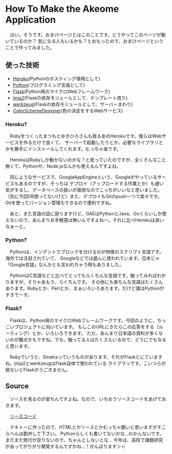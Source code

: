# How To Make the Akeome Application
　はい。そうです。おまけページとはこのことです。どうやってこのページが動いているのか？
気になる人もいるかも？とおもったので、おまけページということで作ってみました。

## 使った技術
- [Heroku](http://www.heroku.com/)(Pythonのホスティング環境として)
- [Python](http://python.org/)(プログラミング言語として)
- [Flask](http://flask.pocoo.org/)(Python用のマイクロWebフレームワーク)
- [jinja2](http://jinja2.pocoo.org/)(Flaskの依存モジュールとして、テンプレート周り)
- [werkzeug](http://werkzeug.pocoo.org/)(Flaskの依存モジュールとして、サーバーまわり)
- [ColorSchemeDesigner](http://colorschemedesigner.com/#0.11Tg0sHw0w0)(色の決定をするWebサービス)

### Heroku?
　Rubyをつくったまつもとゆきひろさんも居るあのHerokuです。僕らはWebサービスを作るだけで良くて、
サーバーで起動したりとか、必要なライブラリとかを勝手にインストールしてくれます。むっちゃ楽です。

　HerokuはRubyしか動かないのかな？と思っていたのですが、全くそんなこと無くて、Pythonや、Node.jsなんかも使えるんですよね。

　同じようなサービスで、GoogleAppEngineという、Googleがやっているサービスもあるのですが、そっちは
デプロイ（アップロードする作業とか）も遅い気がするし、データベースの扱いが面倒なのでこっちがいいなと思いました。
（別に今回DB使ってないけど）また、デプロイもGitのpush一つで楽々です。Gitを使ってバージョン管理もできるので便利ですね。

　あと、また言語の話に戻りますけど、GAEはPythonとJava、Goくらいしか使えないので、あんまりお手軽感は無いんですよねー。それに比べHerokuは良いなぁーと。

### Python?
　Pythonは、インデントでブロックを分けるのが特徴のスクリプト言語です。海外では注目されていて、
Googleなどでは盛んに使われています。日本じゃ「Google言語」なんかとも言われちゃう時もありました。

　PythonはC言語などと比べてとってもらくちんな言語です。触ってみればわかりますが、そりゃあもう、らくちんです。
その他にも楽ちんな言語はたくさんあります。Rubyとか、Perlとか、まぁいろいろあります。だけど僕はPythonがすきでーす。

### Flask?
　Flaskは、Python用のマイクロWebフレームワークです。今回のように、ちっこいプロジェクトに向いています。
もしこのURLにきたらこの応答をする（ルーティング）とか、いろいろできます。
ただ、あんまり日本語の資料が多くないのが難点かもですね。でも、触ってる人はたくさんいるので、どうにでもなると思います。

　Rubyでいうと、Sinatraっていうものがあります。それがFlaskとにていますね。jinja2とwerkzeugはFlask自体で使われている
ライブラリです。こいつらが居ないとFlaskがうごきません。

## Source
　ソースを見るのが楽ちんですよね。なので、いちおうソースコードをあげておきます。

　[ソースコード](http://github.com/mactkg/akeome2012/)

　テキトーに作ったので、HTMLとかソースとかむっちゃ酷いと思いますがそこらへんは勘弁して下さい。
Pythonらしくも書いてないかな…わかんないです。まだまだ修行が足りないので、ちゃんとしないとな…
今年は、高校で課題研究があってがりがり開発するんですかね…！がんばります＞＜
　

